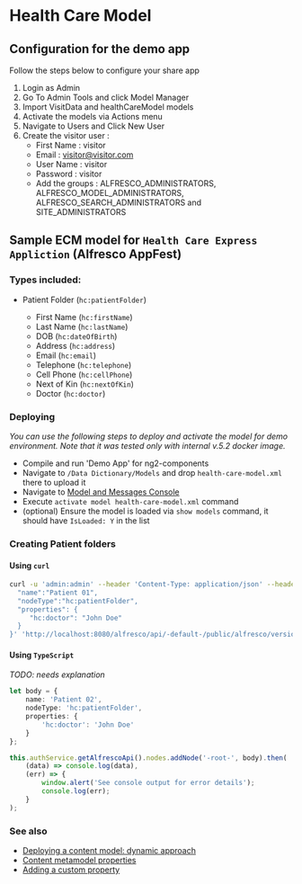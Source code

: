 # Health Care Model


## Configuration for the demo app
Follow the steps below to configure your share app 

1. Login as Admin 
2. Go To Admin Tools and click Model Manager
3. Import VisitData and healthCareModel models
4. Activate the models via Actions menu
5. Navigate to Users and Click New User
6. Create the visitor user :
    - First Name : visitor
    - Email : visitor@visitor.com
    - User Name : visitor
    - Password : visitor
    - Add the groups : ALFRESCO_ADMINISTRATORS, ALFRESCO_MODEL_ADMINISTRATORS, ALFRESCO_SEARCH_ADMINISTRATORS and SITE_ADMINISTRATORS



## Sample ECM model for `Health Care Express Appliction` (Alfresco AppFest)


### Types included:

- Patient Folder (`hc:patientFolder`)

    * First Name (`hc:firstName`)
    * Last Name (`hc:lastName`)
    * DOB (`hc:dateOfBirth`)
    * Address (`hc:address`)
    * Email (`hc:email`)
    * Telephone (`hc:telephone`)
    * Cell Phone (`hc:cellPhone`)
    * Next of Kin (`hc:nextOfKin`)
    * Doctor (`hc:doctor`)

### Deploying

_You can use the following steps to deploy and activate the model for demo environment.
Note that it was tested only with internal v.5.2 docker image._

- Compile and run 'Demo App' for ng2-components
- Navigate to `/Data Dictionary/Models` and drop `health-care-model.xml` there to upload it
- Navigate to [Model and Messages Console](http://localhost:8080/alfresco/s/admin/admin-repoconsole)
- Execute `activate model health-care-model.xml` command
- (optional) Ensure the model is loaded via `show models` command, it should have `IsLoaded: Y` in the list

### Creating Patient folders

#### Using `curl`

```sh
curl -u 'admin:admin' --header 'Content-Type: application/json' --header 'Accept: application/json' -d '{
  "name":"Patient 01",
  "nodeType":"hc:patientFolder",
  "properties": {
     "hc:doctor": "John Doe"
  }
}' 'http://localhost:8080/alfresco/api/-default-/public/alfresco/versions/1/nodes/-root-/children?autoRename=true'
```

#### Using `TypeScript`

_TODO: needs explanation_

```ts
let body = {
    name: 'Patient 02',
    nodeType: 'hc:patientFolder',
    properties: {
        'hc:doctor': 'John Doe'
    }
};

this.authService.getAlfrescoApi().nodes.addNode('-root-', body).then(
    (data) => console.log(data),
    (err) => {
        window.alert('See console output for error details');
        console.log(err);
    }
);
```

### See also

- [Deploying a content model: dynamic approach](http://docs.alfresco.com/5.0/tasks/deploy-dynamic.html)
- [Content metamodel properties](http://docs.alfresco.com/4.0/concepts/metadata-model-props.html)
- [Adding a custom property](http://docs.alfresco.com/5.1/tasks/dev-extensions-content-models-tutorials-add-custom-property.html)

